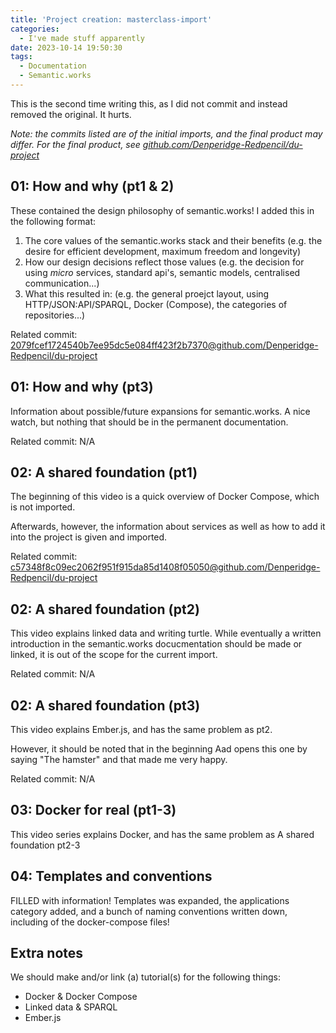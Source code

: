 ```yaml
---
title: 'Project creation: masterclass-import'
categories:
  - I've made stuff apparently
date: 2023-10-14 19:50:30
tags:
  - Documentation
  - Semantic.works
---
```


This is the second time writing this, as I did not commit and instead removed the original. It hurts.

*Note: the commits listed are of the initial imports, and the final product may differ. For the final product, see [github.com/Denperidge-Redpencil/du-project](https://github.com/Denperidge-Redpencil/du-project)*

## 01: How and why (pt1 & 2)
These contained the design philosophy of semantic.works! I added this in the following format:
1. The core values of the semantic.works stack and their benefits (e.g. the desire for efficient development, maximum freedom and longevity)
2. How our design decisions reflect those values (e.g. the decision for using *micro* services, standard api's, semantic models, centralised communication...)
3. What this resulted in: (e.g. the general proejct layout, using HTTP/JSON:API/SPARQL, Docker (Compose), the categories of repositories...)

Related commit: [2079fcef1724540b7ee95dc5e084ff423f2b7370@github.com/Denperidge-Redpencil/du-project](https://github.com/Denperidge-Redpencil/du-project/commit/2079fcef1724540b7ee95dc5e084ff423f2b7370)


## 01: How and why (pt3)
Information about possible/future expansions for semantic.works. A nice watch, but nothing that should be in the permanent documentation.

Related commit: N/A

## 02: A shared foundation (pt1)
The beginning of this video is a quick overview of Docker Compose, which is not imported.

Afterwards, however, the information about services as well as how to add it into the project is given and imported.

Related commit: [c57348f8c09ec2062f951f915da85d1408f05050@github.com/Denperidge-Redpencil/du-project](https://github.com/Denperidge-Redpencil/du-project/commit/c57348f8c09ec2062f951f915da85d1408f05050)

## 02: A shared foundation (pt2)
This video explains linked data and writing turtle. While eventually a written introduction in the semantic.works docucmentation should be made or linked, it is out of the scope for the current import.

Related commit: N/A

## 02: A shared foundation (pt3)
This video explains Ember.js, and has the same problem as pt2.

However, it should be noted that in the beginning Aad opens this one by saying "The hamster" and that made me very happy.

Related commit: N/A

## 03: Docker for real (pt1-3)
This video series explains Docker, and has the same problem as A shared foundation pt2-3 

## 04: Templates and conventions
FILLED with information! Templates was expanded, the applications category added, and a bunch of naming conventions written down, including of the docker-compose files!

## Extra notes
We should make and/or link (a) tutorial(s) for the following things:
- Docker & Docker Compose
- Linked data & SPARQL
- Ember.js